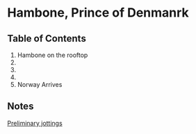 # Hambone, Prince of Denmanrk

## Table of Contents

1. Hambone on the rooftop
1. 
1.
1.
1. Norway Arrives


## Notes

[Preliminary jottings](notes.md)


